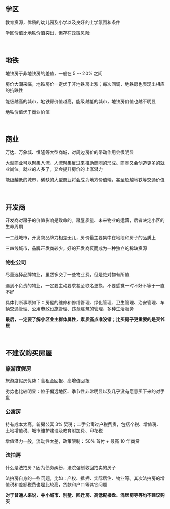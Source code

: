 ## 学区

教育资源，优质的幼儿园及小学以及良好的上学氛围和条件

学区价值比地铁价值突出，但存在政策风险

<br/>

## 地铁

地铁房于非地铁房的差值，一般在 5 ～ 20% 之间

房价大潮来临，地铁房价一定优于非地铁房上涨；每次回调，地铁房也表现出相应的抗跌性

能级越高的城市，地铁房价值越高，能级越低的城市，地铁房价值也越不明显

地铁价值优于商业价值

<br/>

## 商业

万达、万象城、恒隆等大型商城，对周边房价的带动作用会很明显

大型商业可以聚集人流，人流聚集反过来推助商圈的形成。商圈又会创造更多的就业岗位。就业的人多了，又会提升房价的上涨潜力

能级越低的城市，稀缺的大型商业将会成为地方价值端，甚至超越地铁等交通价值

<br/>

## 开发商

开发商对房子的价值影响是致命的。房屋质量、未来物业的运营，后者决定小区的生命周期

一二线城市，开发商品牌力相差无几，房价最主要集中在地段和房子的品质上

三四线城市，品牌开发商较少，好的开发商反而成为一种独立的稀缺资源

### 物业公司

尽量选择品牌物业，虽然多交了一些物业费，但是绝对物有所值

遇到不负责的物业，一定要主动要求甚至联名更换，不要感觉一时不好不等于一直不好

具体判断事项如下：房屋的维修和修缮管理、绿化管理、卫生管理、治安管理、车辆交通管理、公用市政设施管理、违章建筑的管理、多种生活服务

**最后，一定要了解小区业主群体属性，素质高点准没错；比买房子更重要的是买邻居**

<br/>

## 不建议购买房屋

### 旅游度假房

旅游度假房优势：高租金回报、高增值回报

劣势也比较明显：位于偏远地区、季节性非常明显以及几乎没有愿意买下来的对手盘

### 公寓房

持有成本太高。新房公寓 3% 契税；二手公寓过户税费贵，包括个税、增值税、土地增值税、城市维护建设及教育附加费、印花税

增值潜力一般，流动性太差，政策限制：50% 首付 + 最高 10 年商贷

### 法拍房

什么是法拍房？因为债务纠纷，法院强制收回拍卖的房子

法拍房自身的一些问题，比如：产权、抵押、实际居住、物业等。其次法拍房的增值税和差额税费也是比较高，贷款和户口等其它问题

**对于普通人来说，中小城市、别墅、回迁房、高低配楼盘、混居房等等均不建议购买**